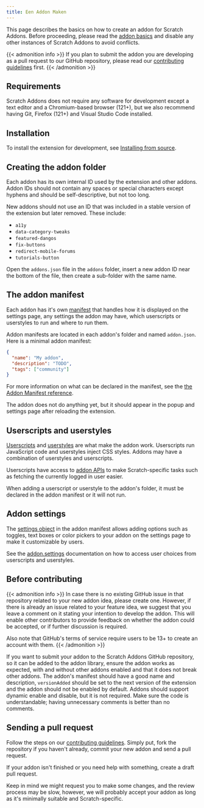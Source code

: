 ```yaml
---
title: Een Addon Maken
---
```


This page describes the basics on how to create an addon for Scratch Addons. Before proceeding, please read the [addon basics](../addon-basics/) and disable any other instances of Scratch Addons to avoid conflicts.

{{< admonition info >}}
If you plan to submit the addon you are developing as a pull request to our GitHub repository, please read our [contributing guidelines](https://github.com/ScratchAddons/ScratchAddons/blob/master/.github/CONTRIBUTING.md) first.
{{< /admonition >}}

## Requirements
Scratch Addons does not require any software for development except a text editor and a Chromium-based browser (121+), but we also recommend having Git, Firefox (121+) and Visual Studio Code installed.

## Installation
To install the extension for development, see [Installing from source](/docs/getting-started/installing/#from-source).

## Creating the addon folder
Each addon has its own internal ID used by the extension and other addons. Addon IDs should not contain any spaces or special characters except hyphens and should be self-descriptive, but not too long.

New addons should not use an ID that was included in a stable version of the extension but later removed. These include:

- `a11y`
- `data-category-tweaks`
- `featured-dangos`
- `fix-buttons`
- `redirect-mobile-forums`
- `tutorials-button`

Open the `addons.json` file in the `addons` folder, insert a new addon ID near the bottom of the file, then create a sub-folder with the same name.

## The addon manifest
Each addon has it's own [manifest](/docs/reference/addon-manifest/) that handles how it is displayed on the settings page, any settings the addon may have, which userscripts or userstyles to run and where to run them.

Addon manifests are located in each addon's folder and named `addon.json`.
Here is a minimal addon manifest:
```json
{
  "name": "My addon",
  "description": "TODO",
  "tags": ["community"]
}
```

For more information on what can be declared in the manifest, see the [the Addon Manifest reference](/docs/reference/addon-manifest/).

The addon does not do anything yet, but it should appear in the popup and settings page after reloading the extension.

## Userscripts and userstyles
[Userscripts](/docs/develop/userscripts/) and [userstyles](/docs/develop/userstyles/) are what make the addon work. Userscripts run JavaScript code and userstyles inject CSS styles. Addons may have a combination of userstyles and userscripts.

Userscripts have access to [addon APIs](/docs/reference/addon-api/) to make Scratch-specific tasks such as fetching the currently logged in user easier.

When adding a userscript or userstyle to the addon's folder, it must be declared in the addon manifest or it will not run.

## Addon settings
The [settings object](/docs/reference/addon-manifest/#settings-object) in the addon manifest allows adding options such as toggles, text boxes or color pickers to your addon on the settings page to make it customizable by users.

See the [addon.settings](/docs/reference/addon-api/addon.settings) documentation on how to access user choices from userscripts and userstyles.

## Before contributing
{{< admonition info >}}
In case there is no existing GitHub issue in that repository related to your new addon idea, please create one. However, if there is already an issue related to your feature idea, we suggest that you leave a comment on it stating your intention to develop the addon. This will enable other contributors to provide feedback on whether the addon could be accepted, or if further discussion is required.

Also note that GitHub's terms of service require users to be 13+ to create an account with them.
{{< /admonition >}}

If you want to submit your addon to the Scratch Addons GitHub repository, so it can be added to the addon library, ensure the addon works as expected, with and without other addons enabled and that it does not break other addons. The addon's manifest should have a good name and description, `versionAdded` should be set to the next version of the extension and the addon should not be enabled by default. Addons should support dynamic enable and disable, but it is not required.
Make sure the code is understandable; having unnecessary comments is better than no comments.

## Sending a pull request
Follow the steps on our [contributing guidelines](https://github.com/ScratchAddons/ScratchAddons/blob/master/.github/CONTRIBUTING.md). Simply put, fork the repository if you haven't already, commit your new addon and send a pull request.

If your addon isn't finished or you need help with something, create a draft pull request.

Keep in mind we might request you to make some changes, and the review process may be slow, however, we will probably accept your addon as long as it's minimally suitable and Scratch-specific.
